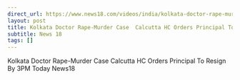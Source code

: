 ```yaml
---
direct_url: https://www.news18.com/videos/india/kolkata-doctor-rape-murder-case-calcutta-hc-orders-principal-to-resign-by-3pm-today-news18-9014901.html
layout: post
title: Kolkata Doctor Rape-Murder Case  Calcutta HC Orders Principal To Resign By 3PM Today   News18
subtitle: News 18
tags: []
---
```


Kolkata Doctor Rape-Murder Case  Calcutta HC Orders Principal To Resign By 3PM Today   News18
